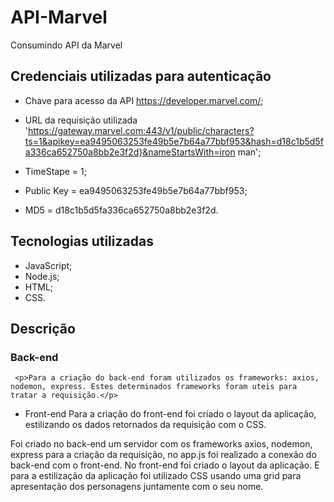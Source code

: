 # API-Marvel
Consumindo API da Marvel


## Credenciais utilizadas para autenticação

- Chave para acesso da API https://developer.marvel.com/;

- URL da requisição utilizada 'https://gateway.marvel.com:443/v1/public/characters?ts=1&apikey=ea9495063253fe49b5e7b64a77bbf953&hash=d18c1b5d5fa336ca652750a8bb2e3f2d}&nameStartsWith=iron man';

- TimeStape = 1;

- Public Key = ea9495063253fe49b5e7b64a77bbf953;

- MD5 = d18c1b5d5fa336ca652750a8bb2e3f2d.

## Tecnologias utilizadas
 - JavaScript;
 - Node.js;
 - HTML;
 - CSS.
 
 ## Descrição
  ### Back-end
     <p>Para a criação do back-end foram utilizados os frameworks: axios, nodemon, express. Estes determinados frameworks foram uteis para tratar a requisição.</p>
   
  - Front-end
     Para a criação do front-end foi criado o layout da aplicação, estilizando os dados retornados da requisição com o CSS.
  
Foi criado no back-end um servidor com os frameworks axios, nodemon, express para a criação da requisição, no app.js foi realizado a conexão do back-end com o front-end.
No front-end foi criado o layout da aplicação.
E para a estilização da aplicação foi utilizado CSS usando uma grid para apresentação dos personagens juntamente com o seu nome.
